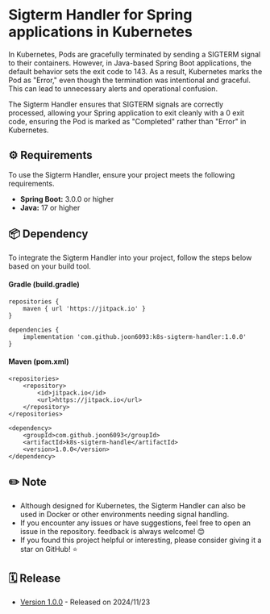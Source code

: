 # Sigterm Handler for Spring applications in Kubernetes
In Kubernetes, Pods are gracefully terminated by sending a SIGTERM signal to their containers. However, in Java-based Spring Boot applications, the default behavior sets the exit code to 143. As a result, Kubernetes marks the Pod as "Error," even though the termination was intentional and graceful. This can lead to unnecessary alerts and operational confusion.

The Sigterm Handler ensures that SIGTERM signals are correctly processed, allowing your Spring application to exit cleanly with a 0 exit code, ensuring the Pod is marked as "Completed" rather than "Error" in Kubernetes.

## ⚙️ Requirements
To use the Sigterm Handler, ensure your project meets the following requirements.

- **Spring Boot:** 3.0.0 or higher  
- **Java:** 17 or higher

## 📦 Dependency
To integrate the Sigterm Handler into your project, follow the steps below based on your build tool.

#### Gradle (build.gradle)
```
repositories {
    maven { url 'https://jitpack.io' }
}

dependencies {  
    implementation 'com.github.joon6093:k8s-sigterm-handler:1.0.0'
}
```
#### Maven (pom.xml)
```
<repositories>  
    <repository>  
        <id>jitpack.io</id>  
        <url>https://jitpack.io</url>  
    </repository>  
</repositories>

<dependency>  
    <groupId>com.github.joon6093</groupId>  
    <artifactId>k8s-sigterm-handle</artifactId>  
    <version>1.0.0</version>  
</dependency>
```

## ✏️ Note
- Although designed for Kubernetes, the Sigterm Handler can also be used in Docker or other environments needing signal handling.
- If you encounter any issues or have suggestions, feel free to open an issue in the repository. feedback is always welcome! 😊
- If you found this project helpful or interesting, please consider giving it a star on GitHub! ⭐

## 🗓️ Release
- [Version 1.0.0](https://github.com/joon6093/k8s-sigterm-handler/releases/tag/1.0.0) - Released on 2024/11/23

